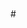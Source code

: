 <!---
![readme-pic](/readme-picture.JPG)
# 📚 [Wiki](https://flipper.etkr4k.com) | My ru-wiki for a Flipper Zero
# 🐬 [Collection](https://github.com/etkr4k/flipper-collection) | Personal collection for my Flipper Zero
# 💿 [Virtual Token](https://github.com/etkr4k/virtual-token) | Tools for create a virtual token
# 📟 [Find Me](https://link.etkr4k.com/) | Telegram, Web-site, etc.
--->

<h1 align="center"><a href="https://t.me/etkr4k"><img src="https://img.shields.io/badge/Telegram-2CA5E0?style=for-the-badge&logo=telegram&logoColor=white" alt=""></a></h1>

#<a href="https://www.wireguard.com/"><img src="https://img.shields.io/badge/wireguard-%2388171A.svg?style=for-the-badge&logo=wireguard&logoColor=white" alt=""></a> 
<!---
etkr4k/etkr4k is a ✨ special ✨ repository because its `README.md` (this file) appears on your GitHub profile.
You can click the Preview link to take a look at your changes.
--->
